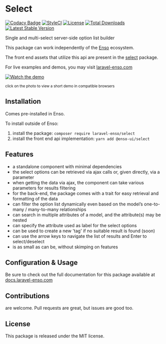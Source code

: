# Select

[![Codacy Badge](https://api.codacy.com/project/badge/Grade/c6799b0705d34fdab5cd100e7cfe6312)](https://www.codacy.com/app/laravel-enso/Select?utm_source=github.com&utm_medium=referral&utm_content=laravel-enso/Select&utm_campaign=badger)
[![StyleCI](https://styleci.io/repos/85489940/shield?branch=master)](https://styleci.io/repos/85489940)
[![License](https://poser.pugx.org/laravel-enso/select/license)](https://packagist.org/packages/laravel-enso/select)
[![Total Downloads](https://poser.pugx.org/laravel-enso/select/downloads)](https://packagist.org/packages/laravel-enso/select)
[![Latest Stable Version](https://poser.pugx.org/laravel-enso/select/version)](https://packagist.org/packages/laravel-enso/select)

Single and multi-select server-side option list builder

This package can work independently of the [Enso](https://github.com/laravel-enso/Enso) ecosystem.

The front end assets that utilize this api are present in the [select](https://github.com/enso-ui/select) package.

For live examples and demos, you may visit [laravel-enso.com](https://www.laravel-enso.com)

[![Watch the demo](https://laravel-enso.github.io/select/screenshots/bulma_031.png)](https://laravel-enso.github.io/select/videos/bulma_demo_01.mp4)

<sup>click on the photo to view a short demo in compatible browsers</sup>

## Installation

Comes pre-installed in Enso.

To install outside of Enso:

1. install the package: `composer require laravel-enso/select`
2. install the front end api implementation: `yarn add @enso-ui/select`

## Features

- a standalone component with minimal dependencies
- the select options can be retrieved via ajax calls or, given directly, via a parameter
- when getting the data via ajax, the component can take various parameters for results filtering
- for the back-end, the package comes with a trait for easy retrieval and formatting of the data 
- can filter the option list dynamically even based on the model’s one-to-many / many-to-many relationships
- can search in multiple attributes of a model, and the attribute(s) may be nested
- can specify the attribute used as label for the select options
- can be used to create a new 'tag' if no suitable result is found (soon)
- can use the arrow keys to navigate the list of results and Enter to select/deselect 
- is as small as can be, without skimping on features

## Configuration & Usage

Be sure to check out the full documentation for this package available at [docs.laravel-enso.com](https://docs.laravel-enso.com/backend/select.html)

## Contributions

are welcome. Pull requests are great, but issues are good too.

## License

This package is released under the MIT license.

